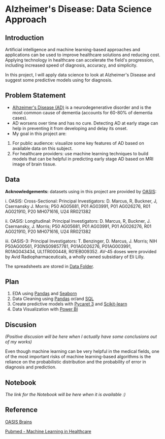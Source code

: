 # Alzheimer's Disease: Data Science Approach

## Introduction
Artificial intelligence and machine learning-based approaches and applications can be used to improve healthcare solutions and reducing cost. Applying technology in healthcare can accelerate the field's progression, including increased speed of diagnosis, accuracy, and simplicity.

In this project, I will apply data science to look at Alzheimer's Disease and suggest some predictive models using for diagnosis. 

## Problem Statement
- [Alhzeimer's Disease (AD)](https://www.cdc.gov/aging/aginginfo/alzheimers.htm) is a neurodegenerative disorder and is the most common cause of dementia (accounts for 60-80% of dementia cases).
- AD worsens over time and has no cure. Detecting AD at early stage can help in preventing it from developing and delay its onset.
- My goal in this project are:
1. For public audience: visualize some key features of AD based on available data on this subject.
2. For healthcare providers: use machine learning techniques to build models that can be helpful in predicting early stage AD based on MRI image of brain tissue.

## Data
<b>Acknowledgements:</b> datasets using in this project are provided by [OASIS](https://www.oasis-brains.org/#data):

 i. OASIS: Cross-Sectional: Principal Investigators: D. Marcus, R, Buckner, J, Csernansky J. Morris; P50 AG05681, P01 AG03991, P01 AG026276, R01 AG021910, P20 MH071616, U24 RR021382
 
 ii. OASIS: Longitudinal: Principal Investigators: D. Marcus, R, Buckner, J. Csernansky, J. Morris; P50 AG05681, P01 AG03991, P01 AG026276, R01 AG021910, P20 MH071616, U24 RR021382
 
iii. OASIS-3: Principal Investigators: T. Benzinger, D. Marcus, J. Morris; NIH P50AG00561, P30NS09857781, P01AG026276, P01AG003991, R01AG043434, UL1TR000448, R01EB009352. AV-45 doses were provided by Avid Radiopharmaceuticals, a wholly owned subsidiary of Eli Lilly.

The spreadsheets are stored in [Data Folder](https://github.com/halethithu/Capstone/tree/main/Data).

## Plan
1. EDA using [Pandas](https://pandas.pydata.org/) and [Seaborn](https://seaborn.pydata.org/)
2. Data Cleaning using [Pandas](https://pandas.pydata.org/) or/and [SQL](https://www.microsoft.com/en-ca/sql-server/sql-server-2019/)
3. Create predictive models with [Pycaret 3](https://pycaret.org/) and [Scikit-learn](https://scikit-learn.org/stable/)
4. Data Visualization with [Power BI](https://powerbi.microsoft.com/en-us/)

## Discusion

<i>(Positive discusion will be here when I actually have some conclusions out of my works)</i>

Even though machine learning can be very helpful in the medical fields, one of the most important risks of machine learning-based algorithms is the reliance on the probabilistic distribution and the probability of error in diagnosis and prediction.

## Notebook
<i>The link for the Notebook will be here when it is available :) </i>

## Reference
[OASIS Brains](https://www.oasis-brains.org/#data)

[Pubmed - Machine Learning in Healthcare](https://www.ncbi.nlm.nih.gov/pmc/articles/PMC8822225/)

